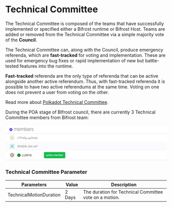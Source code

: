 # Technical Committee

The Technical Committee is composed of the teams that have successfully implemented or specified either a Bifrost runtime or Bifrost Host. Teams are added or removed from the Technical Committee via a simple majority vote of the **Council**.

The Technical Committee can, along with the Council, produce emergency referenda, which are **fast-tracked** for voting and implementation. These are used for emergency bug fixes or rapid implementation of new but battle-tested features into the runtime.

**Fast-tracked** referenda are the only type of referenda that can be active alongside another active referendum. Thus, with fast-tracked referenda it is possible to have two active referendums at the same time. Voting on one does not prevent a user from voting on the other.&#x20;

Read more about [Polkadot Technical Committee](https://wiki.polkadot.network/docs/learn-governance#technical-committee).

During the POA stage of BIfrost council, there are currently 3 Technical Committee members from Bifrost team:

![](<../.gitbook/assets/image (4).png>)

### **Technical Committee Parameter**

| Parameters              | Value  | Description                                            |
| ----------------------- | ------ | ------------------------------------------------------ |
| TechnicalMotionDuration | 2 Days | The duration for Technical Committee vote on a motion. |

